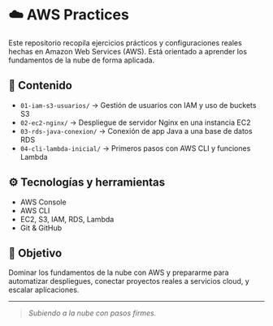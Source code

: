 # ☁️ AWS Practices

Este repositorio recopila ejercicios prácticos y configuraciones reales hechas en Amazon Web Services (AWS). Está orientado a aprender los fundamentos de la nube de forma aplicada.

## 📂 Contenido

- `01-iam-s3-usuarios/` → Gestión de usuarios con IAM y uso de buckets S3
- `02-ec2-nginx/` → Despliegue de servidor Nginx en una instancia EC2
- `03-rds-java-conexion/` → Conexión de app Java a una base de datos RDS
- `04-cli-lambda-inicial/` → Primeros pasos con AWS CLI y funciones Lambda

## ⚙️ Tecnologías y herramientas

- AWS Console
- AWS CLI
- EC2, S3, IAM, RDS, Lambda
- Git & GitHub

## 🎯 Objetivo

Dominar los fundamentos de la nube con AWS y prepararme para automatizar despliegues, conectar proyectos reales a servicios cloud, y escalar aplicaciones.

---

> *Subiendo a la nube con pasos firmes.*

